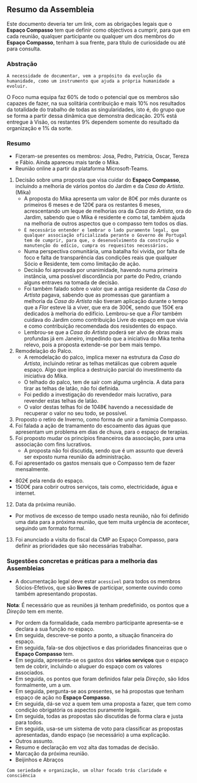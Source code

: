 ## Resumo da Assembleia

Este documento deveria ter um link, com as obrigações legais que o **Espaço Compasso** tem que definir como objectivos a cumprir, para que em cada reunião, qualquer participante ou qualquer um dos membros do **Espaço Compasso**, tenham à sua frente, para título de curiosidade ou até para consulta. 

### Abstração

`A necessidade de documentar, vem a propósito da evolução da humanidade, como um instrumento que ajuda a própria humanidade a evoluir. `

O Foco numa equipa faz 60% de todo o potencial que os membros são capazes de fazer, na sua solitária contribuição e mais 10% nos resultados da totalidade do trabalho de todas as singularidades, isto é, do grupo que se forma a partir dessa dinâmica que demonstra dedicação. 20% está entregue à Visão, os restantes 9% dependem somente do resultado da organização e 1% da sorte. 

### Resumo

- Fizeram-se presentes os membros: Josa, Pedro, Patrícia, Oscar, Tereza e Fábio. Ainda apareceu mais tarde o Mika. 
- Reunião online a partir da plataforma Microsoft-Teams. 

1. Decisão sobre uma proposta que visa cuidar do **Espaço Compasso**, incluíndo a melhoria de vários pontos do Jardim e da *Casa do Artista*. (Mika)
   - A proposta do Mika apresenta um valor de 80€ por mês durante os primeiros 6 meses e de 120€ para os restantes 6 meses, acrescentando um leque de melhorias ora da *Casa do Artista*, ora do Jardim, sabendo que o Mika é residente e como tal, também ajuda na melhoria de outros aspectos que o compasso tem todos os dias. 
   - `É necessário entender e lembrar o lado puramente legal, que qualquer associação oficializada perante o Governo de Portugal tem de cumprir, para que, o desenvolvimento da construção e manutenção do edício, cumpra os requesitos necessários.`
   - Numa perspectiva comunitária, uma batalha foi vivída, por falta de foco e falta de transparência das condições reais que qualquer Sócio e Residente, tem como limitação de ação.
   - Decisão foi aprovada por unanimidade, havendo numa primeira instância, uma possível discordância por parte do Pedro, criando alguns entraves na tomada de decisão.
   - Foi também falado sobre o valor que a antiga residente da *Casa do Artista* pagava, sabendo que as promessas que garantiam a melhoria da *Casa do Artista* não tiveram aplicação durante o tempo que a *Flor* esteve lá a viver, que era de 300€, sendo que 150€ era dedicados à melhoria do edifício. Lembrou-se que a *Flor* também cuidava do Jardim como contribuição Livre do espaço em que vivia e como contribuição recomendada dos resisdentes do espaço.
   - Lembrou-se que a *Casa do Artista* poderá ser alvo de obras mais profundas já em Janeiro, impedindo que a iniciativa do Mika tenha relevo, pois a proposta extende-se por bem mais tempo. 
3. Remodelação do Palco.
   - A remodelação do palco, implica mexer na estrutura da *Casa do Artista*, incluindo retirar as telhas metálicas que cobrem aquele espaço. Algo que implica a destruição parcial do investimento da iniciativa do Mika. 
   - O telhado do palco, tem de sair com alguma urgência. A data para tirar as telhas de latão, não foi definida.
   - Foi pedido a investigação do revendedor mais lucrativo, para revender estas telhas de latão.
   - O valor destas telhas foi de 1048€ havendo a necessidade de recuperar o valor no seu todo, se possível. 
5. Proposto o retiro de Inverno, como forma de unir a famímia Compasso.
6. Foi falada a ação de tramamento do escoamento das águas que apresentam um problema em dias de chuva, para o espaço de terapias. 
9. Foi proposto mudar os princípios financeiros da associação, para uma associação com fins lucrativos.
   - A proposta não foi discutida, sendo que é um assunto que deverá ser exposto numa reunião da administração. 
11. Foi apresentado os gastos mensais que o Compasso tem de fazer mensalmente. 
   - 802€ pela renda do espaço.
   - 1500€ para cobrir outros serviços, tais como, electricidade, água e internet. 
12. Data da próxima reunião.
   - Por motivos de excesso de tempo usado nesta reunião, não foi definido uma data para a próxima reunião, que tem muita urgência de acontecer, seguindo um formato formal.
13. Foi anunciado a visita do fiscal da CMP ao Espaço Compasso, para definir as prioridades que são necessárias trabalhar. 

### Sugestões concretas e práticas para a melhoria das Assembleias

- A documentação legal deve estar `acessível` para todos os membros Sócios-Efetivos, que são **livres** de participar, somente ouvindo como também apresentando propostas. 

**Nota**: É necessário que as reuniões já tenham predefinido, os pontos que a *Direção* tem em mente. 

- Por ordem da formalidade, cada membro participante apresenta-se e declara a sua função no espaço.
- Em seguida, descreve-se ponto a ponto, a situação financeira do espaço.
- Em seguida, fala-se dos objectivos e das prioridades financeiras que o **Espaço Compasso** tem.
- Em seguida, apresenta-se os gastos dos **vários serviços** que o espaço tem de cobrir, incluíndo o aluguer do espaço com os valores associados. 
- Em seguida, os pontos que foram definidos falar pela *Direção*, são lidos formalmente, um a um.
- Em seguida, pergunta-se aos presentes, se há propostas que tenham espaço de ação no **Espaço Compasso**.
- Em seguida, dá-se voz a quem tem uma proposta a fazer, que tem como condição obrigatória os aspectos puramente legais.
- Em seguida, todas as propostas são discutidas de forma clara e justa para todos.
- Em seguida, usa-se um sistema de voto para classificar as propostas apresentadas, dando espaço (se necessário) a uma explicação.
- Outros assunto.
- Resumo e declaração em voz alta das tomadas de decisão.
- Marcação da próxima reunião.
- Beijinhos e Abraços

`Com seriedade e organização, um olhar focado trás claridade e consciência`


   
